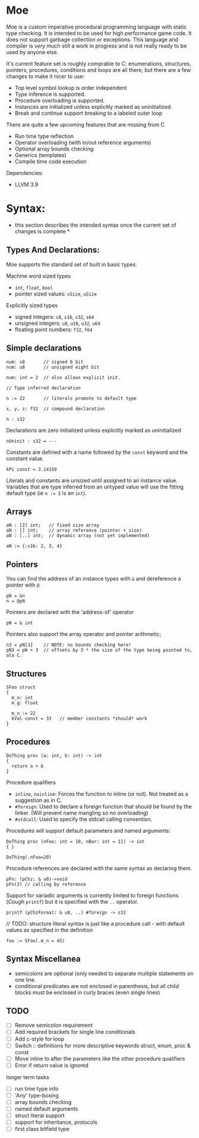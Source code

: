 # Moe

Moe is a custom imperative procedural programming language with static type checking. It is intended to be used for high performance game code. It does not support garbage collection or exceptions. This language and compiler is *very* much still a work in progress and is not really ready to be used by anyone else.

It's current feature set is roughly comprable to C: enumerations, structures, pointers, procedures, conditions and loops are all there, but there are a few changes to make it nicer to use:
  - Top level symbol lookup is order independent 
  - Type inference is supported.
  - Procedure overloading is supported.
  - Instances are initialized unless explicitly marked as uninitialized.
  - Break and continue support breaking to a labeled outer loop

There are quite a few upcoming features that are missing from C
  - Run time type reflection
  - Operator overloading (with in/out reference arguments)
  - Optional array bounds checking
  - Generics (templates)
  - Compile time code execution

Dependencies:
  - LLVM 3.9

# Syntax:
* this section describes the intended syntax once the current set of changes is complete *

## Types And Declarations:

Moe supports the standard set of built in basic types.

Machine word sized types
  - `int`, `float`, `bool`
  - pointer sized values: `sSize`, `uSize`

Explicitly sized types
  - signed integers: `s8`, `s16`, `s32`, `s64`
  - unsigned integers: `u8`, `u16`, `u32`, `u64`
  - floating point numbers: `f32`, `f64`

## Simple declarations

```
num: s8       // signed 8 bit
num: u8       // unsigned eight bit

num: int = 2  // also allows explicit init.

// Type inferred declaration

n := 22       // literals promote to default type 

x, y, z: f32  // compound declaration

n : s32
```

Declarations are zero initialized unless explicitly marked as uninitialized
```
nUninit : s32 = ---
```


Constants are defined with a name followed by the `const` keyword and the constant value.
```
kPi const = 3.14159 
```

Literals and constants are unsized until assigned to an instance value. Variables that are type inferred from an untyped value will use the fitting default type (ie `n := 2` is an `int`).



## Arrays

```
aN : [2] int;   // fixed size array
aN : [] int;    // array reference (pointer + size)
aN : [..] int;  // dynamic array (not yet implemented)

aN := {:s16: 2, 3, 4}
```



## Pointers

You can find the address of an instance types with `&` and dereference a pointer with `@`
```
pN = &n
n = @pN
```

Pointers are declared with the 'address-of' operator
```
pN = & int
```

Pointers also support the array operator and pointer arithmetic;
```
n3 = pN[3]    // NOTE: no bounds checking here!
pN3 = pN + 3  // offsets by 3 * the size of the type being pointed to, ala C.
```



## Structures

```
SFoo struct
{
  m_n: int
  m_g: float

  m_n := 22
  kVal const = 33   // member constants *should* work
}
```



## Procedures

```
DoThing proc (a: int, b: int) -> int
{
  return a + b
}
```

Procedure qualifiers
  - `inline`, `noinline`: Forces the function to inline (or not). Not treated as a suggestion as in C.
  - `#foreign`: Used to declare a foreign function that should be found by the linker. (Will prevent name mangling so no overloading)
  - `#stdcall`: Used to specify the stdcall calling convention.

Procedures will support default parameters and named arguments:

```
DoThing proc (nFoo: int = 10, nBar: int = 11) -> int
{ }

DoThing(.nFoo=20)
```

Procedure references are declared with the same syntax as declaring them.
```
pFn: (pChz: & u8)->void
pFn(2) // calling by reference
```

Support for variadic arguments is currently limited to foreign functions (*Cough* `printf`) but it is specified with the `..` operator.
```
printf (pChzFormat: & u8, ..) #foreign -> s32
```

// TODO: structure literal syntax is just like a procedure call - with default values as specified in the definition
```
foo := SFoo(.m_n = 45)
```


## Syntax Miscellanea
  - semicolons are optional (only needed to separate multiple statements on one line.
  - conditional predicates are not enclosed in parenthesis, but all child blocks must be enclosed in curly braces (even single lines)



## TODO

- [ ] Remove semicolon requirement
- [ ] Add required brackets for single line conditionals
- [ ] Add c-style for loop
- [ ] Switch :: definitions for more descriptive keywords struct, enum, proc & const
- [ ] Move inline to after the parameters like the other procedure qualifiers
- [ ] Error if return value is ignored 

longer term tasks
- [ ] run time type info
- [ ] 'Any' type-boxing
- [ ] array bounds checking
- [ ] named default arguments
- [ ] struct literal support
- [ ] support for inheritance, protocols
- [ ] first class bitfield type